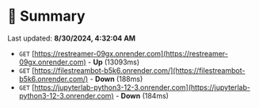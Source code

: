 # 📖 Summary
Last updated: **8/30/2024, 4:32:04 AM**

- `GET` [https://restreamer-09gx.onrender.com](https://restreamer-09gx.onrender.com) - **Up** (13093ms)
- `GET` [https://filestreambot-b5k6.onrender.com/](https://filestreambot-b5k6.onrender.com/) - **Down** (188ms)
- `GET` [https://jupyterlab-python3-12-3.onrender.com](https://jupyterlab-python3-12-3.onrender.com) - **Down** (184ms)
